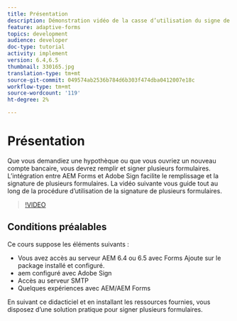 ```yaml
---
title: Présentation
description: Démonstration vidéo de la casse d’utilisation du signe de plusieurs formulaires
feature: adaptive-forms
topics: development
audience: developer
doc-type: tutorial
activity: implement
version: 6.4,6.5
thumbnail: 330165.jpg
translation-type: tm+mt
source-git-commit: 049574ab2536b784d6b303f474dba0412007e18c
workflow-type: tm+mt
source-wordcount: '119'
ht-degree: 2%

---
```


# Présentation

Que vous demandiez une hypothèque ou que vous ouvriez un nouveau compte bancaire, vous devrez remplir et signer plusieurs formulaires. L’intégration entre AEM Forms et Adobe Sign facilite le remplissage et la signature de plusieurs formulaires.
La vidéo suivante vous guide tout au long de la procédure d’utilisation de la signature de plusieurs formulaires.

>[!VIDEO](https://video.tv.adobe.com/v/330165?quality=9&learn=on)

## Conditions préalables

Ce cours suppose les éléments suivants :

* Vous avez accès au serveur AEM 6.4 ou 6.5 avec Forms Ajoute sur le package installé et configuré.
* aem configuré avec Adobe Sign
* Accès au serveur SMTP
* Quelques expériences avec AEM/AEM Forms

En suivant ce didacticiel et en installant les ressources fournies, vous disposez d’une solution pratique pour signer plusieurs formulaires.